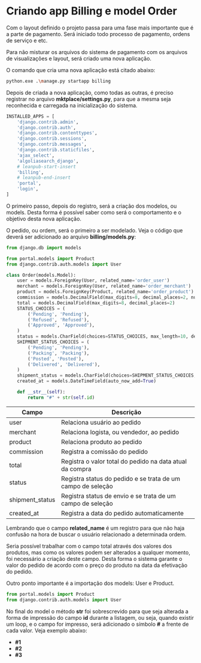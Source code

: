 # Criando app Billing e model Order

Com o layout definido o projeto passa para uma fase mais importante que é a parte de pagamento. Será iniciado todo processo de pagamento, ordens de serviço e etc.

Para não misturar os arquivos do sistema de pagamento com os arquivos de visualizações e layout, será criado uma nova aplicação.

O comando que cria uma nova aplicação está citado abaixo:

```sh
python.exe .\manage.py startapp billing
```

Depois de criada a nova aplicação, como todas as outras, é preciso registrar no arquivo **mktplace/settings.py**, para que a mesma seja reconhecida e carregada na inicialização do sistema.

```py
INSTALLED_APPS = [
    'django.contrib.admin',
    'django.contrib.auth',
    'django.contrib.contenttypes',
    'django.contrib.sessions',
    'django.contrib.messages',
    'django.contrib.staticfiles',
    'ajax_select',
    'algoliasearch_django',
    # leanpub-start-insert
    'billing',
    # leanpub-end-insert    
    'portal',
    'login',    
]
```

O primeiro passo, depois do registro, será a criação dos modelos, ou models. Desta forma é possível saber como será o comportamento e o objetivo desta nova aplicação.

O pedido, ou ordem, será o primeiro a ser modelado. Veja o código que deverá ser adicionado ao arquivo **billing/models.py**:

```py
from django.db import models

from portal.models import Product
from django.contrib.auth.models import User

class Order(models.Model):
    user = models.ForeignKey(User, related_name='order_user')
    merchant = models.ForeignKey(User, related_name='order_merchant')
    product = models.ForeignKey(Product, related_name='order_product')
    commission = models.DecimalField(max_digits=8, decimal_places=2, null=True)
    total = models.DecimalField(max_digits=8, decimal_places=2)
    STATUS_CHOICES = (
        ('Pending', 'Pending'),
        ('Refused', 'Refused'),
        ('Approved', 'Approved'),
    )
    status = models.CharField(choices=STATUS_CHOICES, max_length=10, default="Pending")
    SHIPMENT_STATUS_CHOICES = (
        ('Pending', 'Pending'),
        ('Packing', 'Packing'),
        ('Posted', 'Posted'),
        ('Delivered', 'Delivered'),
    )
    shipment_status = models.CharField(choices=SHIPMENT_STATUS_CHOICES, default="Pending")
    created_at = models.DateTimeField(auto_now_add=True)

    def __str__(self):
        return "#" + str(self.id)
```

| Campo           | Descrição                                                   |
|-----------------|-------------------------------------------------------------|
| user            | Relaciona usuário ao pedido    								|
| merchant        | Relaciona logista, ou vendedor, ao pedido					|
| product         | Relaciona produto ao pedido     							|
| commission      | Registra a comissão do pedido    							|
| total           | Registra o valor total do pedido na data atual da compra    |
| status          | Registra status do pedido e se trata de um campo de seleção |
| shipment_status | Registra status de envio e se trata de um campo de seleção  |
| created_at      | Registra a data do pedido automaticamente                   |

Lembrando que o campo **related_name** é um registro para que não haja confusão na hora de buscar o usuário relacionado a determinada ordem.

Seria possível trabalhar com o campo total através dos valores dos produtos, mas como os valores podem ser alterados a qualquer momento, foi necessário a criação deste campo. Desta forma o sistema garante o valor do pedido de acordo com o preço do produto na data da efetivação do pedido.

Outro ponto importante é a importação dos models: User e Product.

```py
from portal.models import Product
from django.contrib.auth.models import User
```

No final do model o método **__str__** foi sobrescrevido para que seja alterada a forma de impressão do campo **id** durante a listagem, ou seja, quando existir um loop, e o campo for impresso, será adicionado o símbolo **#** a frente de cada valor. Veja exemplo abaixo:

* **#1**
* **#2**
* **#3**